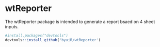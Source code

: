 # wtReporter

The wtReporter package is intended to generate a report bsaed on 4 sheet inputs.

```r
#install.packages("devtools")
devtools::install_github('byuiR/wtReporter')
```

